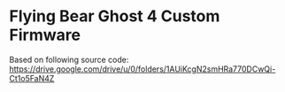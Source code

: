 # Flying Bear Ghost 4 Custom Firmware #

Based on following source code: https://drive.google.com/drive/u/0/folders/1AUiKcgN2smHRa770DCwQi-Ct1o5FaN4Z